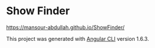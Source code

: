 # Show Finder
https://mansour-abdullah.github.io/ShowFinder/

This project was generated with [Angular CLI](https://github.com/angular/angular-cli) version 1.6.3.


